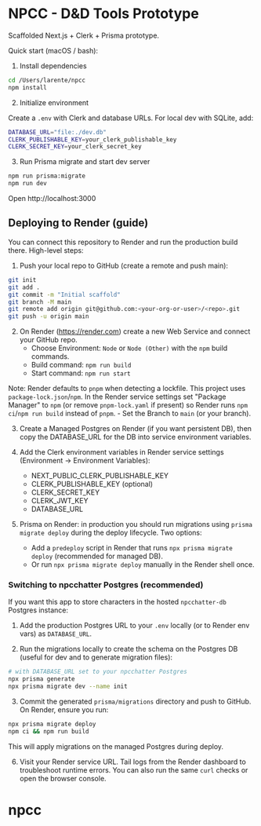 # NPCC - D&D Tools Prototype

Scaffolded Next.js + Clerk + Prisma prototype.

Quick start (macOS / bash):

1. Install dependencies

```bash
cd /Users/larente/npcc
npm install
```

2. Initialize environment

Create a `.env` with Clerk and database URLs. For local dev with SQLite, add:

```bash
DATABASE_URL="file:./dev.db"
CLERK_PUBLISHABLE_KEY=your_clerk_publishable_key
CLERK_SECRET_KEY=your_clerk_secret_key
```

3. Run Prisma migrate and start dev server

```bash
npm run prisma:migrate
npm run dev
```

Open http://localhost:3000

## Deploying to Render (guide)

You can connect this repository to Render and run the production build there. High-level steps:

1. Push your local repo to GitHub (create a remote and push main):

```bash
git init
git add .
git commit -m "Initial scaffold"
git branch -M main
git remote add origin git@github.com:<your-org-or-user>/<repo>.git
git push -u origin main
```

2. On Render (https://render.com) create a new Web Service and connect your GitHub repo.
	- Choose Environment: `Node` or `Node (Other)` with the `npm` build commands.
	- Build command: `npm run build`
	- Start command: `npm run start`

Note: Render defaults to `pnpm` when detecting a lockfile. This project uses `package-lock.json`/`npm`. In the Render service settings set "Package Manager" to `npm` (or remove `pnpm-lock.yaml` if present) so Render runs `npm ci`/`npm run build` instead of `pnpm`.
	- Set the Branch to `main` (or your branch).

3. Create a Managed Postgres on Render (if you want persistent DB), then copy the DATABASE_URL for the DB into service environment variables.

4. Add the Clerk environment variables in Render service settings (Environment -> Environment Variables):
	- NEXT_PUBLIC_CLERK_PUBLISHABLE_KEY
	- CLERK_PUBLISHABLE_KEY (optional)
	- CLERK_SECRET_KEY
	- CLERK_JWT_KEY
	- DATABASE_URL

5. Prisma on Render: in production you should run migrations using `prisma migrate deploy` during the deploy lifecycle. Two options:
	- Add a `predeploy` script in Render that runs `npx prisma migrate deploy` (recommended for managed DB).
	- Or run `npx prisma migrate deploy` manually in the Render shell once.

### Switching to npcchatter Postgres (recommended)

If you want this app to store characters in the hosted `npcchatter-db` Postgres instance:

1. Add the production Postgres URL to your `.env` locally (or to Render env vars) as `DATABASE_URL`.

2. Run the migrations locally to create the schema on the Postgres DB (useful for dev and to generate migration files):

```bash
# with DATABASE_URL set to your npcchatter Postgres
npx prisma generate
npx prisma migrate dev --name init
```

3. Commit the generated `prisma/migrations` directory and push to GitHub. On Render, ensure you run:

```bash
npx prisma migrate deploy
npm ci && npm run build
```

This will apply migrations on the managed Postgres during deploy.

6. Visit your Render service URL. Tail logs from the Render dashboard to troubleshoot runtime errors. You can also run the same `curl` checks or open the browser console.
# npcc
